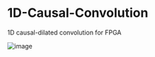 # 1D-Causal-Convolution
1D causal-dilated convolution for FPGA



![image](https://github.com/CheerUpBee/1D-Causal-Convolution/assets/137815765/2405e5c3-e643-4328-8516-eb30790bedac)
